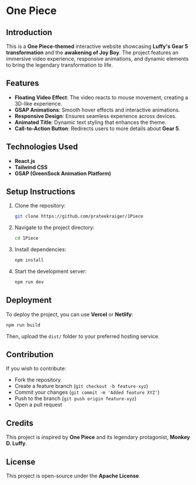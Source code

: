 # One Piece

## Introduction
This is a **One Piece-themed** interactive website showcasing **Luffy's Gear 5 transformation** and the **awakening of Joy Boy**. The project features an immersive video experience, responsive animations, and dynamic elements to bring the legendary transformation to life.

## Features
- **Floating Video Effect**: The video reacts to mouse movement, creating a 3D-like experience.
- **GSAP Animations**: Smooth hover effects and interactive animations.
- **Responsive Design**: Ensures seamless experience across devices.
- **Animated Title**: Dynamic text styling that enhances the theme.
- **Call-to-Action Button**: Redirects users to more details about **Gear 5**.

## Technologies Used
- **React.js**
- **Tailwind CSS**
- **GSAP (GreenSock Animation Platform)**

## Setup Instructions
1. Clone the repository:
   ```bash
   git clone https://github.com/prateekraiger/1Piece
   ```
2. Navigate to the project directory:
   ```bash
   cd 1Piece
   ```
3. Install dependencies:
   ```bash
   npm install
   ```
4. Start the development server:
   ```bash
   npm run dev
   ```


## Deployment
To deploy the project, you can use **Vercel** or **Netlify**:
```bash
npm run build
```
Then, upload the `dist/` folder to your preferred hosting service.

## Contribution
If you wish to contribute:
- Fork the repository
- Create a feature branch (`git checkout -b feature-xyz`)
- Commit your changes (`git commit -m 'Added feature XYZ'`)
- Push to the branch (`git push origin feature-xyz`)
- Open a pull request

## Credits
This project is inspired by **One Piece** and its legendary protagonist, **Monkey D. Luffy**.

## License
This project is open-source under the **Apache License**. 

